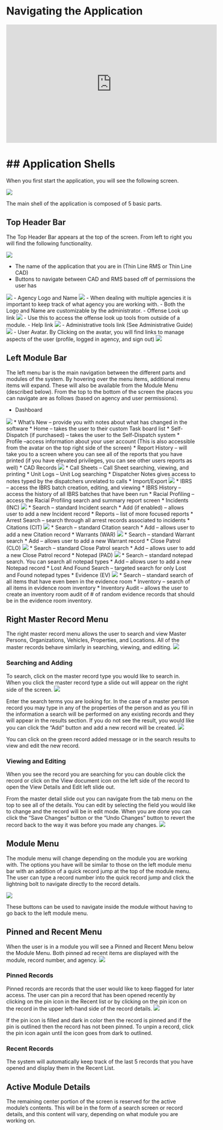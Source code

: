 # Navigating the Application

<iframe width="560" height="315" src="https://www.youtube.com/embed/VKoKXUj6GbQ" title="YouTube video player" frameborder="0" allow="accelerometer; autoplay; clipboard-write; encrypted-media; gyroscope; picture-in-picture" allowfullscreen></iframe>

# ## Application Shells

When you first start the application, you will see the following screen.

<img src="navapp_appshell.png" />

The main shell of the application is composed of 5 basic parts.

## Top Header Bar

The Top Header Bar appears at the top of the screen.  From left to right you will find the following functionality.

<img src="navapp_topheader.png" />

- The name of the application that you are in (Thin Line RMS or Thin Line CAD)
- Buttons to navigate between CAD and RMS based off of permissions the user has
<img src="navapp_cadrms.png" />
- Agency Logo and Name
	<img src="navapp_logoname.png" />
	- When dealing with multiple agencies it is important to keep track of what agency you are working with.
- Both the Logo and Name are customizable by the administrator.
- Offense Look up link
<img src="navapp_offense.png" />
	- Use this to access the offense look up tools from outside of a module.
- Help link
<img src="navapp_help.png" />
- Administrative tools link (See Administrative Guide)
<img src="navapp_adminisration.png" />
- User Avatar.  By Clicking on the avatar, you will find links to manage aspects of the user (profile, logged in agency, and sign out)
<img src="navapp_avatar.png" />
 
## Left Module Bar

The left menu bar is the main navigation between the different parts and modules of the system.  By hovering over the menu items, additional menu items will expand.  These will also be available from the Module Menu (described below).  From the top to the bottom of the screen the places you can navigate are as follows (based on agency and user permissions).
* Dashboard
<img src="navapp_dashboard.png" />
	* What’s New – provide you with notes about what has changed in the software
	* Home – takes the user to their custom Task board list
	* Self-Dispatch (if purchased) – takes the user to the Self-Dispatch system
	* Profile –access information about your user account (This is also accessible from the avatar on the top right side of the screen)
	* Report History – will take you to a screen where you can see all of the reports that you have printed (if you have elevated privileges, you can see other users reports as well)
* CAD Records
<img src="navapp_cadrecords.png" />
	* Call Sheets – Call Sheet searching, viewing, and printing
	* Unit Logs – Unit Log searching
	* Dispatcher Notes gives access to notes typed by the dispatchers unrelated to calls
* Import/Export
<img src="navapp_importexport.png" />
	* IBRS – access the IBRS batch creation, editing, and viewing
	* IBRS History – access the history of all IBRS batches that have been run
	* Racial Profiling – access the Racial Profiling search and summary report screen
* Incidents (INC)
<img src="navapp_incidents.png" />
	* Search – standard Incident search
	* Add (if enabled) – allows user to add a new Incident record
	* Reports – list of more focused reports
	* Arrest Search – search through all arrest records associated to incidents
* Citations (CIT)
<img src="navapp_citations.png" />
	* Search – standard Citation search
	* Add – allows user to add a new Citation record
* Warrants (WAR)
<img src="navapp_warrants.png" />
	* Search – standard Warrant search
	* Add – allows user to add a new Warrant record
* Close Patrol (CLO)
<img src="navapp_closepatrol.png" />
	* Search – standard Close Patrol search
	* Add – allows user to add a new Close Patrol record
* Notepad (PAD)
<img src="navapp_notepad.png" />
	* Search – standard notepad search.  You can search all notepad types
	* Add – allows user to add a new Notepad record
	* Lost And Found Search – targeted search for only Lost and Found notepad types
* Evidence (EV)
<img src="navapp_evidence.png" />
	* Search – standard search of all items that have even been in the evidence room
	* Inventory – search of all items in evidence room inventory
	* Inventory Audit – allows the user to create an inventory room audit of # of random evidence records that should be in the evidence room inventory.

## Right Master Record Menu

The right master record menu allows the user to search and view Master Persons, Organizations, Vehicles, Properties, and Locations.  All of the master records behave similarly in searching, viewing, and editing.
<img src="navapp_rightmasterrecordmenu.png" />

### Searching and Adding

To search, click on the master record type you would like to search in.  When you click the master record type a slide out will appear on the right side of the screen.
<img src="navapp_personsearch.png" />

Enter the search terms you are looking for.  In the case of a master person record you may type in any of the properties of the person and as you fill in the information a search will be performed on any existing records and they will appear in the results section.
If you do not see the result, you would like you can click the “Add” button and add a new record will be created.
<img src="navapp_personsadded.png" />

You can click on the green record added message or in the search results to view and edit the new record.

### Viewing and Editing

When you see the record you are searching for you can double click the record or click on the View document icon on the left side of the record to open the View Details and Edit left slide out.

From the master detail slide out you can navigate from the tab menu on the top to see all of the details.  You can edit by selecting the field you would like to change and the record will be in edit mode.  When you are done you can click the “Save Changes” button or the “Undo Changes” button to revert the record back to the way it was before you made any changes.
<img src="navapp_personedit.png" />

## Module Menu

The module menu will change depending on the module you are working with.  The options you have will be similar to those on the left module menu bar with an addition of a quick record jump at the top of the module menu.  The user can type a record number into the quick record jump and click the lightning bolt to navigate directly to the record details.

<img src="navapp_modulemenu.png" />

These buttons can be used to navigate inside the module without having to go back to the left module menu.

## Pinned and Recent Menu

When the user is in a module you will see a Pinned and Recent Menu below the Module Menu.  Both pinned ad recent items are displayed with the module, record number, and agency.
<img src="navapp_pinnedrecent.png" />

### Pinned Records

Pinned records are records that the user would like to keep flagged for later access.  The user can pin a record that has been opened recently by clicking on the pin icon in the Recent list or by clicking on the pin icon on the record in the upper left-hand side of the record details.
<img src="navapp_pinfromrecord.png" />

If the pin icon is filled and dark in color then the record is pinned and if the pin is outlined then the record has not been pinned.
To unpin a record, click the pin icon again until the icon goes from dark to outlined.

### Recent Records

The system will automatically keep track of the last 5 records that you have opened and display them in the Recent List.

## Active Module Details

The remaining center portion of the screen is reserved for the active module’s contents.  This will be in the form of a search screen or record details, and this content will vary, depending on what module you are working on.

